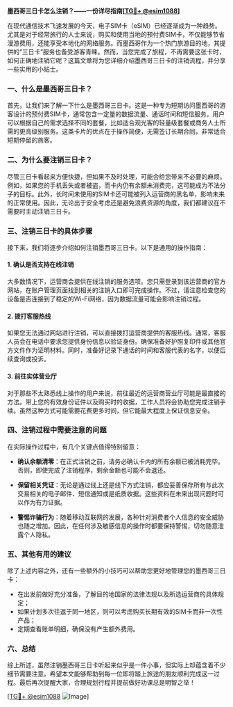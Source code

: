 **墨西哥三日卡怎么注销？——一份详尽指南[[TG💪+ @esim1088](https://t.me/s/esim1088)]**

在现代通信技术飞速发展的今天，电子SIM卡（eSIM）已经逐渐成为一种趋势。尤其是对于经常旅行的人士来说，购买和使用当地的预付费SIM卡，不仅能够节省漫游费用，还能享受本地化的网络服务。而墨西哥作为一个热门旅游目的地，其提供的“三日卡”服务也备受游客青睐。然而，当您完成了旅程，不再需要这张卡时，如何正确地注销它呢？这篇文章将为您详细介绍墨西哥三日卡的注销流程，并分享一些实用的小贴士。

### 一、什么是墨西哥三日卡？

首先，让我们来了解一下什么是墨西哥三日卡。这是一种专为短期访问墨西哥的游客设计的预付费SIM卡，通常包含一定量的数据流量、通话时间和短信服务。用户可以根据自己的需求选择不同的套餐，比如适合观光客的轻量级套餐或商务人士所需的更高级别服务。这类卡片的优点在于操作简便，无需签订长期合同，非常适合短期停留的旅客。

### 二、为什么要注销三日卡？

尽管三日卡看起来方便快捷，但如果不及时处理，可能会给您带来不必要的麻烦。例如，如果您的手机丢失或者被盗，而卡内仍有余额未消费完，这可能成为不法分子的目标。此外，长时间未使用的SIM卡还可能被列入运营商的黑名单，影响未来的正常使用。因此，无论出于安全考虑还是避免浪费资源的角度，我们都建议在不需要时主动注销三日卡。

### 三、注销三日卡的具体步骤

接下来，我们将逐步介绍如何注销墨西哥三日卡。以下是通用的操作指南：

#### 1. 确认是否支持在线注销

大多数情况下，运营商会提供在线注销的服务选项。您只需登录到该运营商的官方网站，在账户管理页面找到相关的注销入口即可完成操作。不过，请注意检查您的设备是否连接到了稳定的Wi-Fi网络，因为数据流量可能会影响注销过程。

#### 2. 拨打客服热线

如果您无法通过网站进行注销，可以直接拨打运营商提供的客服热线。通常，客服人员会在电话中要求您提供身份信息以验证身份。确保准备好护照复印件或其他官方文件作为证明材料。同时，准备好记录下通话的时间和客服代表的名字，以便后续查询或投诉。

#### 3. 前往实体营业厅

对于那些不太熟悉线上操作的用户来说，前往最近的运营商营业厅可能是最直接的方法。带上您的有效身份证件以及购买时的收据，工作人员将会协助您完成注销手续。虽然这种方式可能需要花费更多时间，但它能最大程度上保证信息安全。

### 四、注销过程中需要注意的问题

在实际操作过程中，有几个关键点值得特别留意：

- **确认余额清零**：在正式注销之前，请务必确认卡内的所有余额已被消耗完毕。否则，即使完成了注销程序，剩余金额也可能不会退还。
  
- **保留相关凭证**：无论是通过线上还是线下方式注销，都应妥善保存所有与此次交易相关的电子邮件、短信通知或是纸质收据。这些资料在未来出现问题时可以作为有力证据。

- **警惕诈骗行为**：随着移动互联网的发展，各种针对消费者个人信息的安全威胁也随之增加。因此，在任何涉及敏感信息的操作时都要保持警惕，切勿随意泄露个人隐私。

### 五、其他有用的建议

除了上述内容之外，还有一些额外的小技巧可以帮助您更好地管理您的墨西哥三日卡：

- 在出发前做好充分准备，了解目的地国家的法律法规以及所选运营商的具体规定；
- 如果计划多次往返于同一地区，则可以考虑购买长期有效的SIM卡而非一次性产品；
- 定期查看账单明细，确保没有产生额外费用。

### 六、总结

综上所述，虽然注销墨西哥三日卡听起来似乎是一件小事，但实际上却蕴含着不少细节需要注意。希望本文能够帮助到每一位即将踏上旅途的朋友顺利完成这一过程。最后再次提醒大家，合理规划行程并提前做好功课总是明智之举！

[[TG💪+ @esim1088](https://t.me/s/esim1088) ![Image](https://i.postimg.cc/4NQfJmqS/Snipaste-2025-05-13-00-14-12.png)]